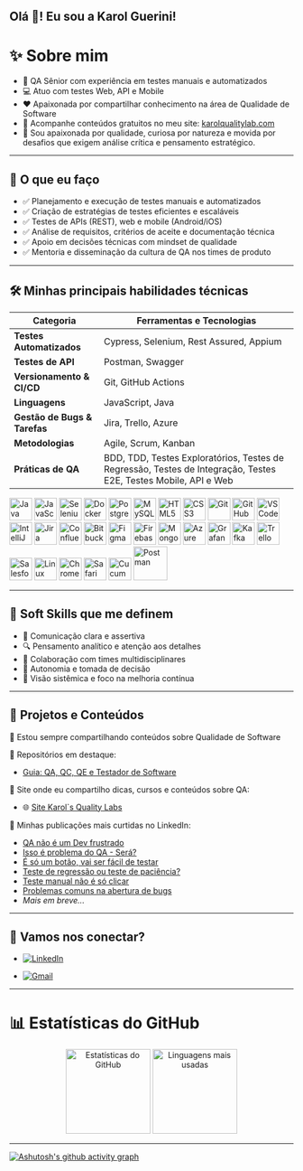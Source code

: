 <h2 align="left">Olá 👋! Eu sou a Karol Guerini!</h2>

# ✨ Sobre mim

- 🎯 QA Sênior com experiência em testes manuais e automatizados  
- 💻 Atuo com testes Web, API e Mobile  
- ❤️ Apaixonada por compartilhar conhecimento na área de Qualidade de Software  
- 🔗 Acompanhe conteúdos gratuitos no meu site: [karolqualitylab.com](https://karolqualitylab.com/)
- 💓 Sou apaixonada por qualidade, curiosa por natureza e movida por desafios que exigem análise crítica e pensamento estratégico.  

---

## 🧪 O que eu faço

- ✅ Planejamento e execução de testes manuais e automatizados
- ✅ Criação de estratégias de testes eficientes e escaláveis
- ✅ Testes de APIs (REST), web e mobile (Android/iOS)
- ✅ Análise de requisitos, critérios de aceite e documentação técnica
- ✅ Apoio em decisões técnicas com mindset de qualidade
- ✅ Mentoria e disseminação da cultura de QA nos times de produto

---

## 🛠️ Minhas principais habilidades técnicas

| Categoria | Ferramentas e Tecnologias |
|----------|---------------------------|
| **Testes Automatizados** | Cypress, Selenium, Rest Assured, Appium |
| **Testes de API** | Postman, Swagger|
| **Versionamento & CI/CD** | Git, GitHub Actions |
| **Linguagens** | JavaScript, Java |
| **Gestão de Bugs & Tarefas** | Jira, Trello, Azure |
| **Metodologias** | Agile, Scrum, Kanban |
| **Práticas de QA** | BDD, TDD, Testes Exploratórios, Testes de Regressão, Testes de Integração, Testes E2E, Testes Mobile, API e Web |


<div align="left">
  <img src="https://cdn.jsdelivr.net/gh/devicons/devicon/icons/java/java-original.svg" height="40" alt="Java" />
  <img src="https://cdn.jsdelivr.net/gh/devicons/devicon/icons/javascript/javascript-original.svg" height="40" alt="JavaScript" />
  <img src="https://cdn.jsdelivr.net/gh/devicons/devicon/icons/selenium/selenium-original.svg" height="40" alt="Selenium" />
  <img src="https://cdn.jsdelivr.net/gh/devicons/devicon/icons/docker/docker-original.svg" height="40" alt="Docker" />
  <img src="https://cdn.jsdelivr.net/gh/devicons/devicon/icons/postgresql/postgresql-original.svg" height="40" alt="PostgreSQL" />
  <img src="https://cdn.jsdelivr.net/gh/devicons/devicon/icons/mysql/mysql-original.svg" height="40" alt="MySQL" />
  <img src="https://cdn.jsdelivr.net/gh/devicons/devicon/icons/html5/html5-original.svg" height="40" alt="HTML5" />
  <img src="https://cdn.jsdelivr.net/gh/devicons/devicon/icons/css3/css3-original.svg" height="40" alt="CSS3" />
  <img src="https://cdn.jsdelivr.net/gh/devicons/devicon/icons/git/git-original.svg" height="40" alt="Git" />
  <img src="https://cdn.jsdelivr.net/gh/devicons/devicon/icons/github/github-original.svg" height="40" alt="GitHub" />
  <img src="https://cdn.jsdelivr.net/gh/devicons/devicon/icons/vscode/vscode-original.svg" height="40" alt="VSCode" />
  <img src="https://cdn.jsdelivr.net/gh/devicons/devicon/icons/intellij/intellij-original.svg" height="40" alt="IntelliJ" />
  <img src="https://cdn.jsdelivr.net/gh/devicons/devicon/icons/jira/jira-original.svg" height="40" alt="Jira" />
  <img src="https://cdn.jsdelivr.net/gh/devicons/devicon/icons/confluence/confluence-original.svg" height="40" alt="Confluence" />
  <img src="https://cdn.jsdelivr.net/gh/devicons/devicon/icons/bitbucket/bitbucket-original.svg" height="40" alt="Bitbucket" />
  <img src="https://cdn.jsdelivr.net/gh/devicons/devicon/icons/figma/figma-original.svg" height="40" alt="Figma" />
  <img src="https://cdn.jsdelivr.net/gh/devicons/devicon/icons/firebase/firebase-plain.svg" height="40" alt="Firebase" />
  <img src="https://cdn.jsdelivr.net/gh/devicons/devicon/icons/mongodb/mongodb-original.svg" height="40" alt="MongoDB" />
  <img src="https://cdn.jsdelivr.net/gh/devicons/devicon/icons/azure/azure-original.svg" height="40" alt="Azure" />
  <img src="https://cdn.jsdelivr.net/gh/devicons/devicon/icons/grafana/grafana-original.svg" height="40" alt="Grafana" />
  <img src="https://cdn.jsdelivr.net/gh/devicons/devicon/icons/apachekafka/apachekafka-original.svg" height="40" alt="Kafka" />
  <img src="https://cdn.jsdelivr.net/gh/devicons/devicon/icons/trello/trello-plain.svg" height="40" alt="Trello" />
  <img src="https://cdn.jsdelivr.net/gh/devicons/devicon/icons/salesforce/salesforce-original.svg" height="40" alt="Salesforce" />
  <img src="https://cdn.jsdelivr.net/gh/devicons/devicon/icons/linux/linux-original.svg" height="40" alt="Linux" />
  <img src="https://cdn.jsdelivr.net/gh/devicons/devicon/icons/chrome/chrome-original.svg" height="40" alt="Chrome" />
  <img src="https://cdn.jsdelivr.net/gh/devicons/devicon/icons/safari/safari-original.svg" height="40" alt="Safari" />
  <img src="https://cdn.jsdelivr.net/gh/devicons/devicon/icons/cucumber/cucumber-plain.svg" height="40" alt="Cucumber" />
  <img src="https://img.shields.io/badge/-Postman-333333?style=flat&logo=postman" height="60" alt="Postman" />
</div>

---

## 🧠 Soft Skills que me definem

- 💬 Comunicação clara e assertiva
- 🔍 Pensamento analítico e atenção aos detalhes
- 🤝 Colaboração com times multidisciplinares
- 🧭 Autonomia e tomada de decisão
- 🧩 Visão sistêmica e foco na melhoria contínua

---

## 📝 Projetos e Conteúdos

🎯 Estou sempre compartilhando conteúdos sobre Qualidade de Software

📌 Repositórios em destaque:
- [Guia: QA, QC, QE e Testador de Software](https://github.com/KarolGuerini/QA-QC-QE-Testador)

📌 Site onde eu compartilho dicas, cursos e conteúdos sobre QA:

- 🌐 [Site Karol`s Quality Labs](https://karolqualitylab.com/)

📌 Minhas publicações mais curtidas no LinkedIn:
- [QA não é um Dev frustrado](https://www.linkedin.com/posts/karol-guerini_qa-testes-testedesoftware-activity-7307378683634180096-NoHZ?utm_source=share&utm_medium=member_desktop&rcm=ACoAACLNTBUBGRF9KR2posJAPrQ-7m5gJ8jb7uQ)
- [Isso é problema do QA - Será?](https://www.linkedin.com/posts/karol-guerini_qa-qualidadedesoftware-trabalhoemequipe-activity-7305923031539879937-3STu?utm_source=share&utm_medium=member_desktop&rcm=ACoAACLNTBUBGRF9KR2posJAPrQ-7m5gJ8jb7uQ)
- [É só um botão, vai ser fácil de testar](https://www.linkedin.com/posts/karol-guerini_qualityassurance-qa-testedesoftware-activity-7351222239469432832-V-v0?utm_source=share&utm_medium=member_desktop&rcm=ACoAACLNTBUBGRF9KR2posJAPrQ-7m5gJ8jb7uQ)
- [Teste de regressão ou teste de paciência?](https://www.linkedin.com/posts/karol-guerini_qualityassurance-testederegressaeto-automaaexaetodetestes-activity-7303388683460657154-H0bJ?utm_source=share&utm_medium=member_desktop&rcm=ACoAACLNTBUBGRF9KR2posJAPrQ-7m5gJ8jb7uQ)
- [Teste manual não é só clicar](https://www.linkedin.com/posts/karol-guerini_qa-testemanual-qualidadedesoftware-activity-7295399751242387457-JioU?utm_source=share&utm_medium=member_desktop&rcm=ACoAACLNTBUBGRF9KR2posJAPrQ-7m5gJ8jb7uQ)
- [Problemas comuns na abertura de bugs](https://www.linkedin.com/posts/karol-guerini_problemas-comuns-na-abertura-de-bugs-activity-6909965892172808192-l6Xm?utm_source=share&utm_medium=member_desktop&rcm=ACoAACLNTBUBGRF9KR2posJAPrQ-7m5gJ8jb7uQ)
- *Mais em breve...*

---

## 📲 Vamos nos conectar?

- <a href="https://www.linkedin.com/in/karol-guerini/" target="_blank">
  <img src="https://img.shields.io/badge/-LinkedIn-%230077B5?style=for-the-badge&logo=linkedin&logoColor=white" alt="LinkedIn">
</a>

- <a href="mailto:karolguerinimec@gmail.com" title="Gmail">
  <img src="https://img.shields.io/badge/Gmail-FF0000?style=flat-square&logo=gmail&logoColor=white" alt="Gmail" />
</a>

---

# 📊 Estatísticas do GitHub

<div align="center">
  <img src="https://github-readme-stats.vercel.app/api?username=karolguerini&show_icons=true&include_all_commits=true&count_private=true&theme=dracula" height="150" alt="Estatísticas do GitHub" />
  <img src="https://github-readme-stats.vercel.app/api/top-langs?username=karolguerini&layout=compact&langs_count=5&theme=dracula" height="150" alt="Linguagens mais usadas" />
</div>

---
[![Ashutosh's github activity graph](https://github-readme-activity-graph.vercel.app/graph?username=karolguerini&theme=dracula)](https://github.com/karolguerini/github-readme-activity-graph)
